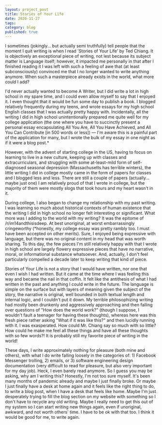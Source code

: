 ```yaml
---
layout: project_post
title: Stories of Your Life
date: 2020-11-27
tags:
category: blog
published: true
---
```


I sometimes (jokingly... but actually semi truthfully) tell people that the moment I quit writing is when I read 'Stories of Your Life' by Ted Chiang. It is objectively an exceptional piece of writing, not lest because its subject matter is Language itself; however, it impacted me personally in that after I finished reading it I was left with such a feeling of awe that (at least subconsciously) convinced me that I no longer wanted to write anything anymore. When such a masterpiece already exists in the world, what more could I add?

I'd never actually wanted to become A Writer, but I did write a lot in high school in my spare time, and I could even allow myself to say that I enjoyed it. I even thought that it would be fun some day to publish a book. I blogged relatively frequently during my teens, and wrote essays for my high school English classes that I was actually pretty happy with. Incidentally, all the writing I did in high school unintentionally prepared me quite well for my college application (the one where you have to succinctly present a personal essay encapsulating All You Are, All You Have Achieved, and All You Can Contribute [in 500 words or less]) — I'm aware this is a painful part of the application for many, but I wrote the bulk of my essay in one night as if it were a blog post.*

However, with the advent of starting college in the US, having to focus on learning to live in a new culture, keeping up with classes and extracurriculars, and struggling with some at-least-mild form of self-diagnosed seasonal depression (Massachusetts has terrible winters), the little writing I did in college mostly came in the form of papers for classes and I blogged less and less. There are still a couple of papers (actually... maybe just one) I am relatively proud of that I wrote in college, but the majority of them were mostly slogs that took hours and my heart wasn't in it. 

During college, I also began to change my relationship with my past writing. I was learning so much about historical contexts of human existence that the writing I did in high school no longer felt interesting or significant. What more was I adding to the world with my writing? It was the epitome of /r/im14andthisisdeep. At best unoriginal, at worst embarrassingly cringeworthy (\*honestly, my college essay was pretty rambly too. I must have been accepted on other merits). Sure, I enjoyed being expressive with language, but there was no original content in my head that was worth sharing. To this day, the few pieces I'm still relatively happy with that I wrote in high school are largely flowery expressive pieces that have no narrative, moral, or informational substance whatsoever. And, actually, I don't feel particularly compelled a decade later to keep writing that kind of piece.

Stories of Your Life is not a story that I would have written, nor one that even I wish I had written. But it came at the time where I was feeling this way and became the nail in that coffin. It felt like the antithesis of what I had written in the past and anything I could write in the future. The language is simple on the surface but with layers of meaning given the subject of the story, the narrative is original, well bounded in both textual length and internal logic, and I couldn't put it down. My terrible philosophizing writing had mostly been drunkenly and aggressively approaching and then falling over questions of "How does the world work?" (though I suppose, I wouldn't fault a teenager for having these thoughts), whereas here was this fresh piece rather asking "What if it was like this?" and then lucidly running with it. I was exasperated. How could Mr. Chiang say so much with so little? How could he make me feel all these things and have all these thoughts with so few words?! It is probably still my favorite piece of writing in the world! 

These days, I write approximately nothing for pleasure (both mine and others), with what I do write falling loosely in the categories of: 1) Facebook Messenger trolling, 2) emails, or 3) software engineering design documentation (very difficult to read for pleasure, but also very important for my day job). Heck, I even barely read anymore. So I guess you may be asking, why am I writing this? Honestly, I'm not too sure myself. It's been many months of pandemic already and maybe I just finally broke. Or maybe I just finally have a desk at home again and it feels like the right thing to do, to write a blog post, when I have a desk that feels like home. Maybe I'm just desperately trying to fill the blog section on my website with something so I don't have to recycle any old writing. Maybe I really need to get this out of my system so I can start writing new things again, even if unoriginal, awkward, and not worth others' time. I have to be ok with that too. I think it would be good for me, to write again.
